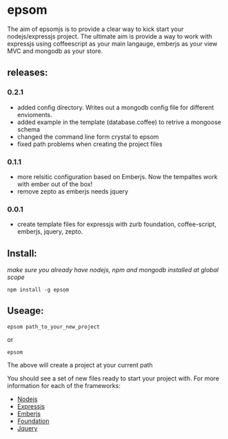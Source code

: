 epsom
=======

The aim of epsomjs is to provide a clear way to kick start your nodejs/expressjs project. The ultimate aim is provide a way to work with expressjs using coffeescript as your main langauge, emberjs as your view MVC and mongodb as your store.

## releases:

### 0.2.1
* added config directory. Writes out a mongodb config file for different envioments.
* added example in the template (database.coffee) to retrive a mongoose schema
* changed the command line form crystal to epsom
* fixed path problems when creating the project files

### 0.1.1
* more relsitic configuration based on Emberjs. Now the tempaltes work with ember out of the box!
* remove zepto as emberjs needs jquery

### 0.0.1
* create template files for expressjs with zurb foundation, coffee-script, emberjs, jquery, zepto. 

## Install:

*make sure you already have nodejs, npm and mongodb installed at global scope*

```npm install -g epsom```

## Useage:

```epsom path_to_your_new_project```

or

``` epsom ```


The above will create a project at your current path


You should see a set of new files ready to start your project with. For more information for each of the frameworks:

* [Nodejs](http://nodejs.org/)
* [Expressjs](http://expressjs.com)
* [Emberjs](http://emberjs.com)
* [Foundation](http://foundation.zurb.com/docs/)
* [Jquery](http://jquery.com/)
